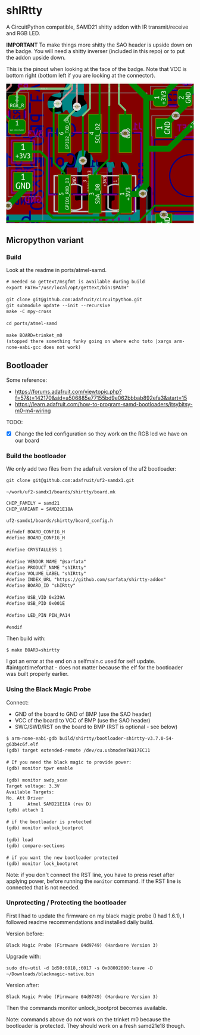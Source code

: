 # shIRtty

A CircuitPython compatible, SAMD21 shitty addon with IR transmit/receive and RGB
LED.

**IMPORTANT** To make things more shitty the SAO header is upside down on the
badge. You will need a shitty inverser (included in this repo) or to put the
addon upside down. 

This is the pinout when looking at the face of the badge. Note that VCC is
bottom right (bottom left if you are looking at the connector).

![pinout](pinout.png)

## Micropython variant

### Build

Look at the readme in ports/atmel-samd.

```
# needed so gettext/msgfmt is available during build
export PATH="/usr/local/opt/gettext/bin:$PATH"

git clone git@github.com:adafruit/circuitpython.git
git submodule update --init --recursive
make -C mpy-cross

cd ports/atmel-samd

make BOARD=trinket_m0
(stopped there something funky going on where echo toto |xargs arm-none-eabi-gcc does not work)

```

## Bootloader

Some reference:

- https://forums.adafruit.com/viewtopic.php?f=57&t=142170&sid=a506885e77155bd9e062bbbab892efa3&start=15
- https://learn.adafruit.com/how-to-program-samd-bootloaders/itsybitsy-m0-m4-wiring

TODO:

- [x] Change the led configuration so they work on the RGB led we have on our board

### Build the bootloader

We only add two files from the adafruit version of the uf2 bootloader:

```
git clone git@github.com:adafruit/uf2-samdx1.git
```

`~/work/uf2-samdx1/boards/shirtty/board.mk`

```
CHIP_FAMILY = samd21
CHIP_VARIANT = SAMD21E18A
```

`uf2-samdx1/boards/shirtty/board_config.h`

```
#ifndef BOARD_CONFIG_H
#define BOARD_CONFIG_H

#define CRYSTALLESS 1

#define VENDOR_NAME "@sarfata"
#define PRODUCT_NAME "shIRtty"
#define VOLUME_LABEL "shIRtty"
#define INDEX_URL "https://github.com/sarfata/shirtty-addon"
#define BOARD_ID "shIRtty"

#define USB_VID 0x239A
#define USB_PID 0x001E

#define LED_PIN PIN_PA14

#endif
```

Then build with:

```
$ make BOARD=shirtty
```

I got an error at the end on a selfmain.c used for self update. #aintgottimeforthat - does not matter because the elf for the bootloader was built properly earlier.

### Using the Black Magic Probe

Connect:

- GND of the board to GND of BMP (use the SAO header)
- VCC of the board to VCC of BMP (use the SAO header)
- SWC/SWD/RST on the board to BMP (RST is optional - see below)

```
$ arm-none-eabi-gdb build/shirtty/bootloader-shirtty-v3.7.0-54-g63b4c6f.elf
(gdb) target extended-remote /dev/cu.usbmodem7AB17EC11

# If you need the black magic to provide power:
(gdb) monitor tpwr enable

(gdb) monitor swdp_scan
Target voltage: 3.3V
Available Targets:
No. Att Driver
 1      Atmel SAMD21E18A (rev D)
(gdb) attach 1

# if the bootloader is protected
(gdb) monitor unlock_bootprot

(gdb) load
(gdb) compare-sections

# if you want the new bootloader protected
(gdb) monitor lock_bootprot
```

Note: if you don't connect the RST line, you have to press reset after applying power, before running the `monitor` command. If the RST line is connected that is not needed.

### Unprotecting / Protecting the bootloader

First I had to update the firmware on my black magic probe (I had 1.6.1), I followed readme recommendations and installed daily build.

Version before:

    Black Magic Probe (Firmware 04d9749) (Hardware Version 3)

Upgrade with:

    sudo dfu-util -d 1d50:6018,:6017 -s 0x08002000:leave -D ~/Downloads/blackmagic-native.bin

Version after:

    Black Magic Probe (Firmware 04d9749) (Hardware Version 3)

Then the commands monitor unlock_bootprot becomes available.

Note: commands above do not work on the trinket m0 because the bootloader is protected. They should work on a fresh samd21e18 though.
